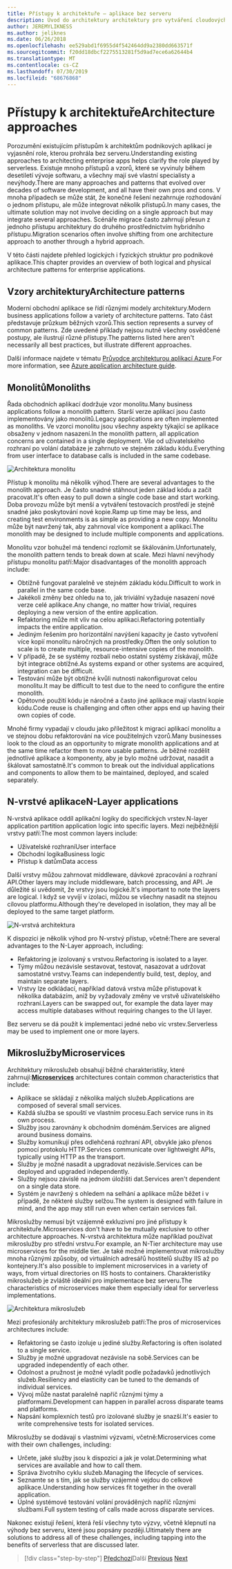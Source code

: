 ```yaml
---
title: Přístupy k architektuře – aplikace bez serveru
description: Úvod do architektury architektury pro vytváření cloudových podnikových aplikací, od N-vrstvých architektur až po bez serveru.
author: JEREMYLIKNESS
ms.author: jeliknes
ms.date: 06/26/2018
ms.openlocfilehash: ee529abd1f6955d4f542464dd9a2380dd663571f
ms.sourcegitcommit: f20dd18dbcf2275513281f5d9ad7ece6a62644b4
ms.translationtype: MT
ms.contentlocale: cs-CZ
ms.lasthandoff: 07/30/2019
ms.locfileid: "68676868"
---
```

# <a name="architecture-approaches"></a><span data-ttu-id="0eedc-103">Přístupy k architektuře</span><span class="sxs-lookup"><span data-stu-id="0eedc-103">Architecture approaches</span></span>

<span data-ttu-id="0eedc-104">Porozumění existujícím přístupům k architektům podnikových aplikací je vyjasnění role, kterou prohrála bez serveru.</span><span class="sxs-lookup"><span data-stu-id="0eedc-104">Understanding existing approaches to architecting enterprise apps helps clarify the role played by serverless.</span></span> <span data-ttu-id="0eedc-105">Existuje mnoho přístupů a vzorů, které se vyvinuly během desetiletí vývoje softwaru, a všechny mají své vlastní specialisty a nevýhody.</span><span class="sxs-lookup"><span data-stu-id="0eedc-105">There are many approaches and patterns that evolved over decades of software development, and all have their own pros and cons.</span></span> <span data-ttu-id="0eedc-106">V mnoha případech se může stát, že konečné řešení nezahrnuje rozhodování o jednom přístupu, ale může integrovat několik přístupů.</span><span class="sxs-lookup"><span data-stu-id="0eedc-106">In many cases, the ultimate solution may not involve deciding on a single approach but may integrate several approaches.</span></span> <span data-ttu-id="0eedc-107">Scénáře migrace často zahrnují přesun z jednoho přístupu architektury do druhého prostřednictvím hybridního přístupu.</span><span class="sxs-lookup"><span data-stu-id="0eedc-107">Migration scenarios often involve shifting from one architecture approach to another through a hybrid approach.</span></span>

<span data-ttu-id="0eedc-108">V této části najdete přehled logických i fyzických struktur pro podnikové aplikace.</span><span class="sxs-lookup"><span data-stu-id="0eedc-108">This chapter provides an overview of both logical and physical architecture patterns for enterprise applications.</span></span>

## <a name="architecture-patterns"></a><span data-ttu-id="0eedc-109">Vzory architektury</span><span class="sxs-lookup"><span data-stu-id="0eedc-109">Architecture patterns</span></span>

<span data-ttu-id="0eedc-110">Moderní obchodní aplikace se řídí různými modely architektury.</span><span class="sxs-lookup"><span data-stu-id="0eedc-110">Modern business applications follow a variety of architecture patterns.</span></span> <span data-ttu-id="0eedc-111">Tato část představuje průzkum běžných vzorů.</span><span class="sxs-lookup"><span data-stu-id="0eedc-111">This section represents a survey of common patterns.</span></span> <span data-ttu-id="0eedc-112">Zde uvedené příklady nejsou nutně všechny osvědčené postupy, ale ilustrují různé přístupy.</span><span class="sxs-lookup"><span data-stu-id="0eedc-112">The patterns listed here aren't necessarily all best practices, but illustrate different approaches.</span></span>

<span data-ttu-id="0eedc-113">Další informace najdete v tématu [Průvodce architekturou aplikací Azure](https://docs.microsoft.com/azure/architecture/guide/).</span><span class="sxs-lookup"><span data-stu-id="0eedc-113">For more information, see [Azure application architecture guide](https://docs.microsoft.com/azure/architecture/guide/).</span></span>

## <a name="monoliths"></a><span data-ttu-id="0eedc-114">Monolitů</span><span class="sxs-lookup"><span data-stu-id="0eedc-114">Monoliths</span></span>

<span data-ttu-id="0eedc-115">Řada obchodních aplikací dodržuje vzor monolitu.</span><span class="sxs-lookup"><span data-stu-id="0eedc-115">Many business applications follow a monolith pattern.</span></span> <span data-ttu-id="0eedc-116">Starší verze aplikací jsou často implementovány jako monolitů.</span><span class="sxs-lookup"><span data-stu-id="0eedc-116">Legacy applications are often implemented as monoliths.</span></span> <span data-ttu-id="0eedc-117">Ve vzorci monolitu jsou všechny aspekty týkající se aplikace obsaženy v jednom nasazení.</span><span class="sxs-lookup"><span data-stu-id="0eedc-117">In the monolith pattern, all application concerns are contained in a single deployment.</span></span> <span data-ttu-id="0eedc-118">Vše od uživatelského rozhraní po volání databáze je zahrnuto ve stejném základu kódu.</span><span class="sxs-lookup"><span data-stu-id="0eedc-118">Everything from user interface to database calls is included in the same codebase.</span></span>

![Architektura monolitu](./media/monolith-architecture.png)

<span data-ttu-id="0eedc-120">Přístup k monolitu má několik výhod.</span><span class="sxs-lookup"><span data-stu-id="0eedc-120">There are several advantages to the monolith approach.</span></span> <span data-ttu-id="0eedc-121">Je často snadné stáhnout jeden základ kódu a začít pracovat.</span><span class="sxs-lookup"><span data-stu-id="0eedc-121">It's often easy to pull down a single code base and start working.</span></span> <span data-ttu-id="0eedc-122">Doba provozu může být menší a vytváření testovacích prostředí je stejně snadné jako poskytování nové kopie.</span><span class="sxs-lookup"><span data-stu-id="0eedc-122">Ramp up time may be less, and creating test environments is as simple as providing a new copy.</span></span> <span data-ttu-id="0eedc-123">Monolitu může být navržený tak, aby zahrnoval více komponent a aplikací.</span><span class="sxs-lookup"><span data-stu-id="0eedc-123">The monolith may be designed to include multiple components and applications.</span></span>

<span data-ttu-id="0eedc-124">Monolitu vzor bohužel má tendenci rozlomit se škálováním.</span><span class="sxs-lookup"><span data-stu-id="0eedc-124">Unfortunately, the monolith pattern tends to break down at scale.</span></span> <span data-ttu-id="0eedc-125">Mezi hlavní nevýhody přístupu monolitu patří:</span><span class="sxs-lookup"><span data-stu-id="0eedc-125">Major disadvantages of the monolith approach include:</span></span>

* <span data-ttu-id="0eedc-126">Obtížně fungovat paralelně ve stejném základu kódu.</span><span class="sxs-lookup"><span data-stu-id="0eedc-126">Difficult to work in parallel in the same code base.</span></span>
* <span data-ttu-id="0eedc-127">Jakékoli změny bez ohledu na to, jak triviální vyžaduje nasazení nové verze celé aplikace.</span><span class="sxs-lookup"><span data-stu-id="0eedc-127">Any change, no matter how trivial, requires deploying a new version of the entire application.</span></span>
* <span data-ttu-id="0eedc-128">Refaktoring může mít vliv na celou aplikaci.</span><span class="sxs-lookup"><span data-stu-id="0eedc-128">Refactoring potentially impacts the entire application.</span></span>
* <span data-ttu-id="0eedc-129">Jediným řešením pro horizontální navýšení kapacity je často vytvoření více kopií monolitu náročných na prostředky.</span><span class="sxs-lookup"><span data-stu-id="0eedc-129">Often the only solution to scale is to create multiple, resource-intensive copies of the monolith.</span></span>
* <span data-ttu-id="0eedc-130">V případě, že se systémy rozbalí nebo ostatní systémy získávají, může být integrace obtížné.</span><span class="sxs-lookup"><span data-stu-id="0eedc-130">As systems expand or other systems are acquired, integration can be difficult.</span></span>
* <span data-ttu-id="0eedc-131">Testování může být obtížné kvůli nutnosti nakonfigurovat celou monolitu.</span><span class="sxs-lookup"><span data-stu-id="0eedc-131">It may be difficult to test due to the need to configure the entire monolith.</span></span>
* <span data-ttu-id="0eedc-132">Opětovné použití kódu je náročné a často jiné aplikace mají vlastní kopie kódu.</span><span class="sxs-lookup"><span data-stu-id="0eedc-132">Code reuse is challenging and often other apps end up having their own copies of code.</span></span>

<span data-ttu-id="0eedc-133">Mnohé firmy vypadají v cloudu jako příležitost k migraci aplikací monolitu a ve stejnou dobu refaktorování na více použitelných vzorů.</span><span class="sxs-lookup"><span data-stu-id="0eedc-133">Many businesses look to the cloud as an opportunity to migrate monolith applications and at the same time refactor them to more usable patterns.</span></span> <span data-ttu-id="0eedc-134">Je běžné rozdělit jednotlivé aplikace a komponenty, aby je bylo možné udržovat, nasadit a škálovat samostatně.</span><span class="sxs-lookup"><span data-stu-id="0eedc-134">It's common to break out the individual applications and components to allow them to be maintained, deployed, and scaled separately.</span></span>

## <a name="n-layer-applications"></a><span data-ttu-id="0eedc-135">N-vrstvé aplikace</span><span class="sxs-lookup"><span data-stu-id="0eedc-135">N-Layer applications</span></span>

<span data-ttu-id="0eedc-136">N-vrstvá aplikace oddíl aplikační logiky do specifických vrstev.</span><span class="sxs-lookup"><span data-stu-id="0eedc-136">N-layer application partition application logic into specific layers.</span></span> <span data-ttu-id="0eedc-137">Mezi nejběžnější vrstvy patří:</span><span class="sxs-lookup"><span data-stu-id="0eedc-137">The most common layers include:</span></span>

* <span data-ttu-id="0eedc-138">Uživatelské rozhraní</span><span class="sxs-lookup"><span data-stu-id="0eedc-138">User interface</span></span>
* <span data-ttu-id="0eedc-139">Obchodní logika</span><span class="sxs-lookup"><span data-stu-id="0eedc-139">Business logic</span></span>
* <span data-ttu-id="0eedc-140">Přístup k datům</span><span class="sxs-lookup"><span data-stu-id="0eedc-140">Data access</span></span>

<span data-ttu-id="0eedc-141">Další vrstvy můžou zahrnovat middleware, dávkové zpracování a rozhraní API.</span><span class="sxs-lookup"><span data-stu-id="0eedc-141">Other layers may include middleware, batch processing, and API.</span></span> <span data-ttu-id="0eedc-142">Je důležité si uvědomit, že vrstvy jsou logické.</span><span class="sxs-lookup"><span data-stu-id="0eedc-142">It's important to note the layers are logical.</span></span> <span data-ttu-id="0eedc-143">I když se vyvíjí v izolaci, můžou se všechny nasadit na stejnou cílovou platformu.</span><span class="sxs-lookup"><span data-stu-id="0eedc-143">Although they're developed in isolation, they may all be deployed to the same target platform.</span></span>

![N-vrstvá architektura](./media/n-layer-architecture.png)

<span data-ttu-id="0eedc-145">K dispozici je několik výhod pro N-vrstvý přístup, včetně:</span><span class="sxs-lookup"><span data-stu-id="0eedc-145">There are several advantages to the N-Layer approach, including:</span></span>

* <span data-ttu-id="0eedc-146">Refaktoring je izolovaný s vrstvou.</span><span class="sxs-lookup"><span data-stu-id="0eedc-146">Refactoring is isolated to a layer.</span></span>
* <span data-ttu-id="0eedc-147">Týmy můžou nezávisle sestavovat, testovat, nasazovat a udržovat samostatné vrstvy.</span><span class="sxs-lookup"><span data-stu-id="0eedc-147">Teams can independently build, test, deploy, and maintain separate layers.</span></span>
* <span data-ttu-id="0eedc-148">Vrstvy lze odkládací, například datová vrstva může přistupovat k několika databázím, aniž by vyžadovaly změny ve vrstvě uživatelského rozhraní.</span><span class="sxs-lookup"><span data-stu-id="0eedc-148">Layers can be swapped out, for example the data layer may access multiple databases without requiring changes to the UI layer.</span></span>

<span data-ttu-id="0eedc-149">Bez serveru se dá použít k implementaci jedné nebo víc vrstev.</span><span class="sxs-lookup"><span data-stu-id="0eedc-149">Serverless may be used to implement one or more layers.</span></span>

## <a name="microservices"></a><span data-ttu-id="0eedc-150">Mikroslužby</span><span class="sxs-lookup"><span data-stu-id="0eedc-150">Microservices</span></span>

<span data-ttu-id="0eedc-151">**[](https://docs.microsoft.com/azure/architecture/guide/architecture-styles/microservices)** Architektury mikroslužeb obsahují běžné charakteristiky, které zahrnují:</span><span class="sxs-lookup"><span data-stu-id="0eedc-151">**[Microservices](https://docs.microsoft.com/azure/architecture/guide/architecture-styles/microservices)** architectures contain common characteristics that include:</span></span>

* <span data-ttu-id="0eedc-152">Aplikace se skládají z několika malých služeb.</span><span class="sxs-lookup"><span data-stu-id="0eedc-152">Applications are composed of several small services.</span></span>
* <span data-ttu-id="0eedc-153">Každá služba se spouští ve vlastním procesu.</span><span class="sxs-lookup"><span data-stu-id="0eedc-153">Each service runs in its own process.</span></span>
* <span data-ttu-id="0eedc-154">Služby jsou zarovnány k obchodním doménám.</span><span class="sxs-lookup"><span data-stu-id="0eedc-154">Services are aligned around business domains.</span></span>
* <span data-ttu-id="0eedc-155">Služby komunikují přes odlehčená rozhraní API, obvykle jako přenos pomocí protokolu HTTP.</span><span class="sxs-lookup"><span data-stu-id="0eedc-155">Services communicate over lightweight APIs, typically using HTTP as the transport.</span></span>
* <span data-ttu-id="0eedc-156">Služby je možné nasadit a upgradovat nezávisle.</span><span class="sxs-lookup"><span data-stu-id="0eedc-156">Services can be deployed and upgraded independently.</span></span>
* <span data-ttu-id="0eedc-157">Služby nejsou závislé na jednom úložišti dat.</span><span class="sxs-lookup"><span data-stu-id="0eedc-157">Services aren't dependent on a single data store.</span></span>
* <span data-ttu-id="0eedc-158">Systém je navržený s ohledem na selhání a aplikace může běžet i v případě, že některé služby selžou.</span><span class="sxs-lookup"><span data-stu-id="0eedc-158">The system is designed with failure in mind, and the app may still run even when certain services fail.</span></span>

<span data-ttu-id="0eedc-159">Mikroslužby nemusí být vzájemně exkluzivní pro jiné přístupy k architektuře.</span><span class="sxs-lookup"><span data-stu-id="0eedc-159">Microservices don't have to be mutually exclusive to other architecture approaches.</span></span> <span data-ttu-id="0eedc-160">N-vrstvá architektura může například používat mikroslužby pro střední vrstvu.</span><span class="sxs-lookup"><span data-stu-id="0eedc-160">For example, an N-Tier architecture may use microservices for the middle tier.</span></span> <span data-ttu-id="0eedc-161">Je také možné implementovat mikroslužby mnoha různými způsoby, od virtuálních adresářů hostitelů služby IIS až po kontejnery.</span><span class="sxs-lookup"><span data-stu-id="0eedc-161">It's also possible to implement microservices in a variety of ways, from virtual directories on IIS hosts to containers.</span></span> <span data-ttu-id="0eedc-162">Charakteristiky mikroslužeb je zvláště ideální pro implementace bez serveru.</span><span class="sxs-lookup"><span data-stu-id="0eedc-162">The characteristics of microservices make them especially ideal for serverless implementations.</span></span>

![Architektura mikroslužeb](./media/microservices-architecture.png)

<span data-ttu-id="0eedc-164">Mezi profesionály architektury mikroslužeb patří:</span><span class="sxs-lookup"><span data-stu-id="0eedc-164">The pros of microservices architectures include:</span></span>

* <span data-ttu-id="0eedc-165">Refaktoring se často izoluje u jediné služby.</span><span class="sxs-lookup"><span data-stu-id="0eedc-165">Refactoring is often isolated to a single service.</span></span>
* <span data-ttu-id="0eedc-166">Služby je možné upgradovat nezávisle na sobě.</span><span class="sxs-lookup"><span data-stu-id="0eedc-166">Services can be upgraded independently of each other.</span></span>
* <span data-ttu-id="0eedc-167">Odolnost a pružnost je možné vyladit podle požadavků jednotlivých služeb.</span><span class="sxs-lookup"><span data-stu-id="0eedc-167">Resiliency and elasticity can be tuned to the demands of individual services.</span></span>
* <span data-ttu-id="0eedc-168">Vývoj může nastat paralelně napříč různými týmy a platformami.</span><span class="sxs-lookup"><span data-stu-id="0eedc-168">Development can happen in parallel across disparate teams and platforms.</span></span>
* <span data-ttu-id="0eedc-169">Napsání komplexních testů pro izolované služby je snazší.</span><span class="sxs-lookup"><span data-stu-id="0eedc-169">It's easier to write comprehensive tests for isolated services.</span></span>

<span data-ttu-id="0eedc-170">Mikroslužby se dodávají s vlastními výzvami, včetně:</span><span class="sxs-lookup"><span data-stu-id="0eedc-170">Microservices come with their own challenges, including:</span></span>

* <span data-ttu-id="0eedc-171">Určete, jaké služby jsou k dispozici a jak je volat.</span><span class="sxs-lookup"><span data-stu-id="0eedc-171">Determining what services are available and how to call them.</span></span>
* <span data-ttu-id="0eedc-172">Správa životního cyklu služeb.</span><span class="sxs-lookup"><span data-stu-id="0eedc-172">Managing the lifecycle of services.</span></span>
* <span data-ttu-id="0eedc-173">Seznamte se s tím, jak se služby vzájemně vejdou do celkové aplikace.</span><span class="sxs-lookup"><span data-stu-id="0eedc-173">Understanding how services fit together in the overall application.</span></span>
* <span data-ttu-id="0eedc-174">Úplné systémové testování volání prováděných napříč různými službami.</span><span class="sxs-lookup"><span data-stu-id="0eedc-174">Full system testing of calls made across disparate services.</span></span>

<span data-ttu-id="0eedc-175">Nakonec existují řešení, která řeší všechny tyto výzvy, včetně klepnutí na výhody bez serveru, které jsou popsány později.</span><span class="sxs-lookup"><span data-stu-id="0eedc-175">Ultimately there are solutions to address all of these challenges, including tapping into the benefits of serverless that are discussed later.</span></span>

>[!div class="step-by-step"]
><span data-ttu-id="0eedc-176">[Předchozí](index.md)Další
>[](architecture-deployment-approaches.md)</span><span class="sxs-lookup"><span data-stu-id="0eedc-176">[Previous](index.md)
[Next](architecture-deployment-approaches.md)</span></span>
